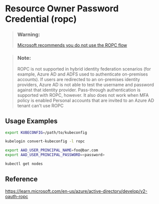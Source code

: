 # Resource Owner Password Credential (ropc)

> ### Warning: 
> [Microsoft recommends you do not use the ROPC flow](https://learn.microsoft.com/en-us/azure/active-directory/develop/v2-oauth-ropc)

> ### Note: 
> ROPC is not supported in hybrid identity federation scenarios (for example, Azure AD and ADFS used to authenticate on-premises accounts). If users are redirected to an on-premises identity providers, Azure AD is not able to test the username and password against that identity provider. Pass-through authentication is supported with ROPC, however.
> It also does not work when MFA policy is enabled
> Personal accounts that are invited to an Azure AD tenant can't use ROPC

## Usage Examples

```sh
export KUBECONFIG=/path/to/kubeconfig

kubelogin convert-kubeconfig -l ropc

export AAD_USER_PRINCIPAL_NAME=foo@bar.com
export AAD_USER_PRINCIPAL_PASSWORD=<password>

kubectl get nodes
```

## Reference

https://learn.microsoft.com/en-us/azure/active-directory/develop/v2-oauth-ropc
